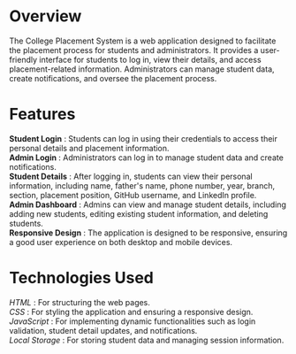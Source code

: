 # Overview
The College Placement System is a web application designed to facilitate the placement process for students and administrators. It provides a user-friendly interface for students to log in, view their details, and access placement-related information. Administrators can manage student data, create notifications, and oversee the placement process.

# Features
**Student Login** : Students can log in using their credentials to access their personal details and placement information.  
**Admin Login** : Administrators can log in to manage student data and create notifications.  
**Student Details** : After logging in, students can view their personal information, including name, father's name, phone number, year, branch, section, placement position, GitHub username, and LinkedIn profile.  
**Admin Dashboard** : Admins can view and manage student details, including adding new students, editing existing student information, and deleting students.  
**Responsive Design** : The application is designed to be responsive, ensuring a good user experience on both desktop and mobile devices.  

# Technologies Used
*HTML* : For structuring the web pages.  
*CSS* : For styling the application and ensuring a responsive design.  
*JavaScript* : For implementing dynamic functionalities such as login validation, student detail updates, and notifications.  
*Local Storage* : For storing student data and managing session information.
